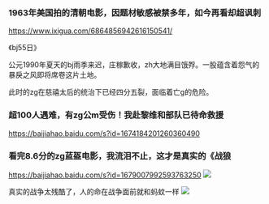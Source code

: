 ### 1963年美国拍的清朝电影，因题材敏感被禁多年，如今再看却超讽刺
https://www.ixigua.com/6864856942616150541/

《bj55日》

公元1990年夏天的bj雨季来迟，庄稼歉收，zh大地满目饿殍。一股蕴含着怨气的暴戾之风即将席卷这片土地。

此时的zg在慈禧太后的统治下已经四分五裂，面临着亡g的危险。

### 超100人遇难，有zg公m受伤！我赴黎维和部队已待命救援
https://baijiahao.baidu.com/s?id=1674184201260360490

### 看完8.6分的zg蓝盔电影，我流泪不止，这才是真实的《战狼
https://baijiahao.baidu.com/s?id=1679007992593763250
![](https://pics4.baidu.com/feed/dcc451da81cb39db403faa07431d5023aa1830f3.jpeg?token=83b6fe473d0f2e19a94562ec077866af)

真实的战争太残酷了，人的命在战争面前就和蚂蚊一样
![](https://pics1.baidu.com/feed/b21bb051f81986181f3a2383dbe677748bd4e64f.jpeg?token=36b1ceed40fff3e290526439e95f6049)
